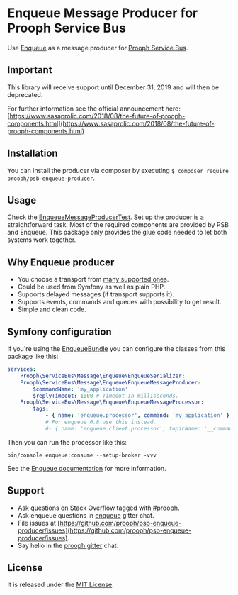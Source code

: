 Enqueue Message Producer for Prooph Service Bus
===============================================

Use [Enqueue](https://github.com/php-enqueue/enqueue-dev) as a message producer for [Prooph Service Bus](https://github.com/prooph/service-bus).

## Important

This library will receive support until December 31, 2019 and will then be deprecated.

For further information see the official announcement here: [https://www.sasaprolic.com/2018/08/the-future-of-prooph-components.html](https://www.sasaprolic.com/2018/08/the-future-of-prooph-components.html)

## Installation

You can install the producer via composer by executing `$ composer require prooph/psb-enqueue-producer`.

## Usage

Check the [EnqueueMessageProducerTest](tests/Functional/EnqueueMessageProducerTest.php). Set up the producer is a straightforward task. Most of
the required components are provided by PSB and Enqueue. This package only provides the glue code needed to let both
systems work together.

## Why Enqueue producer

* You choose a transport from [many supported ones](https://github.com/php-enqueue/enqueue-dev/tree/master/docs/transport).
* Could be used from Symfony as well as plain PHP.
* Supports delayed messages (if transport supports it).
* Supports events, commands and queues with possibility to get result.
* Simple and clean code. 

## Symfony configuration

If you're using the [EnqueueBundle](https://github.com/php-enqueue/enqueue-bundle) you can configure the classes from this package like this:

```yaml
services:
    Prooph\ServiceBus\Message\Enqueue\EnqueueSerializer:
    Prooph\ServiceBus\Message\Enqueue\EnqueueMessageProducer:
        $commandName: 'my_application'
        $replyTimeout: 1000 # Timeout in milliseconds.
    Prooph\ServiceBus\Message\Enqueue\EnqueueMessageProcessor:
        tags:
            - { name: 'enqueue.processor', command: 'my_application' }
            # For enqueue 0.8 use this instead.
            #- { name: 'enqueue.client.processor', topicName: '__command__', processorName: 'my_application' }
```

Then you can run the processor like this:

```
bin/console enqueue:consume --setup-broker -vvv
```

See the [Enqueue documentation](https://github.com/php-enqueue/enqueue-dev/blob/master/docs/index.md) for more information.

## Support

- Ask questions on Stack Overflow tagged with [#prooph](https://stackoverflow.com/questions/tagged/prooph).
- Ask enqueue questions in [enqueue](https://gitter.im/php-enqueue/Lobby) gitter chat.
- File issues at [https://github.com/prooph/psb-enqueue-producer/issues](https://github.com/prooph/psb-enqueue-producer/issues).
- Say hello in the [prooph gitter](https://gitter.im/prooph/improoph) chat.

## License

It is released under the [MIT License](LICENSE).
